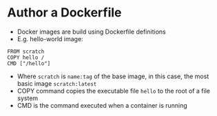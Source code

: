 # Author a Dockerfile

* Docker images are build using Dockerfile definitions
* E.g. hello-world image:

```text
FROM scratch
COPY hello /
CMD ["/hello"]
```

* Where `scratch` is `name:tag` of the base image, in this case, the most basic image `scratch:latest`
* COPY command copies the executable file `hello` to the root of a file system
* CMD is the command executed when a container is running
